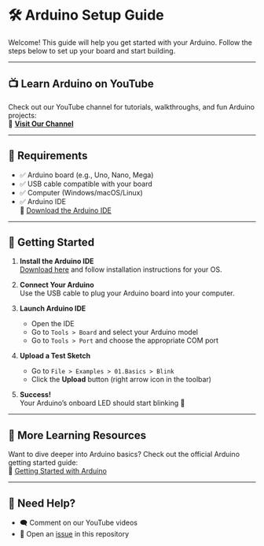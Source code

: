 # 🛠️ Arduino Setup Guide

Welcome! This guide will help you get started with your Arduino. Follow the steps below to set up your board and start building.

---

## 📺 Learn Arduino on YouTube  
Check out our YouTube channel for tutorials, walkthroughs, and fun Arduino projects:  
🔗 [**Visit Our Channel**](https://www.youtube.com/channel/UCOv_iZCx4CW5Y9S8YzXDdgg)

---

## 🧰 Requirements

- ✅ Arduino board (e.g., Uno, Nano, Mega)
- ✅ USB cable compatible with your board
- ✅ Computer (Windows/macOS/Linux)
- ✅ Arduino IDE  
  🔗 [Download the Arduino IDE](https://www.arduino.cc/en/software)

---

## 🚀 Getting Started

1. **Install the Arduino IDE**  
   [Download here](https://www.arduino.cc/en/software) and follow installation instructions for your OS.

2. **Connect Your Arduino**  
   Use the USB cable to plug your Arduino board into your computer.

3. **Launch Arduino IDE**  
   - Open the IDE
   - Go to `Tools > Board` and select your Arduino model
   - Go to `Tools > Port` and choose the appropriate COM port

4. **Upload a Test Sketch**  
   - Go to `File > Examples > 01.Basics > Blink`
   - Click the **Upload** button (right arrow icon in the toolbar)

5. **Success!**  
   Your Arduino’s onboard LED should start blinking 🎉

---

## 📘 More Learning Resources

Want to dive deeper into Arduino basics? Check out the official Arduino getting started guide:  
🔗 [Getting Started with Arduino](https://docs.arduino.cc/learn/starting-guide/getting-started-arduino/)

---

## 💬 Need Help?

- 🗨️ Comment on our YouTube videos
- 🐞 Open an [issue](https://github.com/) in this repository
